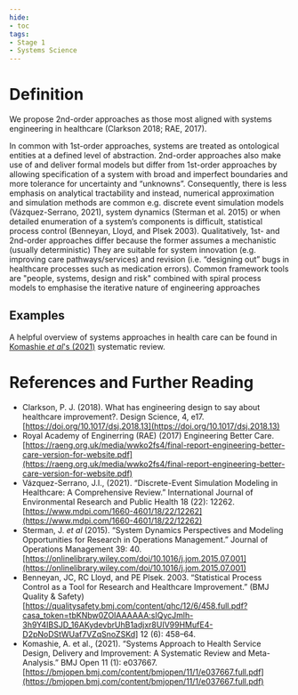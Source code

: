 ```yaml
---
hide:
- toc
tags:
- Stage 1
- Systems Science
---
```


# Definition
We propose 2nd-order approaches as those most aligned with systems engineering in healthcare (Clarkson 2018; RAE, 2017). 

In common with 1st-order approaches, systems are treated as ontological entities at a defined level of abstraction. 2nd-order approaches also make use of and deliver formal models but differ from 1st-order approaches by allowing specification of a system with broad and imperfect boundaries and more tolerance for uncertainty and “unknowns”. Consequently, there is less emphasis on analytical tractability and instead, numerical approximation and simulation methods are common e.g. discrete event simulation models (Vázquez-Serrano, 2021), system dynamics (Sterman et al. 2015) or when detailed enumeration of a system’s components is difficult, statistical process control (Benneyan, Lloyd, and Plsek 2003). Qualitatively, 1st- and 2nd-order approaches differ because the former assumes a mechanistic (usually deterministic)
They are suitable for system innovation (e.g. improving care pathways/services) and revision (i.e. “designing out” bugs in healthcare processes such as medication errors). Common framework tools are "people, systems, design and risk" combined with spiral process models to emphasise the iterative nature of engineering approaches

 
## Examples
A helpful overview of systems approaches in health care can be found in [Komashie *et al*'s (2021)](https://bmjopen.bmj.com/content/bmjopen/11/1/e037667.full.pdf) systematic review.

# References and Further Reading
  * Clarkson, P. J. (2018). What has engineering design to say about healthcare improvement?. Design Science, 4, e17. [https://doi.org/10.1017/dsj.2018.13](https://doi.org/10.1017/dsj.2018.13)
  * Royal Academy of Enginerring (RAE) (2017) Engineering Better Care. [https://raeng.org.uk/media/wwko2fs4/final-report-engineering-better-care-version-for-website.pdf](https://raeng.org.uk/media/wwko2fs4/final-report-engineering-better-care-version-for-website.pdf)
  * Vázquez-Serrano, J.I., (2021). “Discrete-Event Simulation Modeling in Healthcare: A Comprehensive Review.” International Journal of Environmental Research and Public Health 18 (22): 12262. [https://www.mdpi.com/1660-4601/18/22/12262](https://www.mdpi.com/1660-4601/18/22/12262)
  * Sterman, J. *et al* (2015). “System Dynamics Perspectives and Modeling Opportunities for Research in Operations Management.” Journal of Operations Management 39: 40. [https://onlinelibrary.wiley.com/doi/10.1016/j.jom.2015.07.001](https://onlinelibrary.wiley.com/doi/10.1016/j.jom.2015.07.001)
  * Benneyan, JC, RC Lloyd, and PE Plsek. 2003. “Statistical Process Control as a Tool for Research and Healthcare Improvement.” (BMJ Quality & Safety)[https://qualitysafety.bmj.com/content/qhc/12/6/458.full.pdf?casa_token=tbKNbw0ZOIAAAAAA:sIQycJmlh-3h9Y4IBSJD_16AKydevbrUhB1adjxr8UIV99HMufE4-D2pNoDStWUaf7VZqSnoZSKd] 12 (6): 458–64.
  * Komashie, A. et al., (2021). “Systems Approach to Health Service Design, Delivery and Improvement: A Systematic Review and Meta-Analysis.” BMJ Open 11 (1): e037667. [https://bmjopen.bmj.com/content/bmjopen/11/1/e037667.full.pdf](https://bmjopen.bmj.com/content/bmjopen/11/1/e037667.full.pdf)

